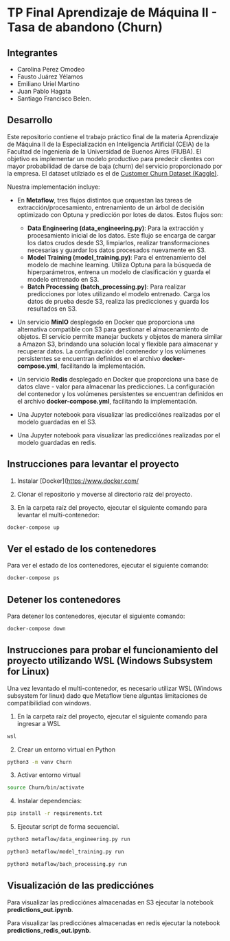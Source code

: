 # TP Final Aprendizaje de Máquina II - Tasa de abandono (Churn)

## Integrantes

- Carolina Perez Omodeo
- Fausto Juárez Yélamos
- Emiliano Uriel Martino
- Juan Pablo Hagata
- Santiago Francisco Belen.

## Desarrollo

Este repositorio contiene el trabajo práctico final de la materia Aprendizaje de Máquina II de la Especialización en Inteligencia Artificial (CEIA) de la Facultad de Ingeniería de la Universidad de Buenos Aires (FIUBA). El objetivo es implementar un modelo productivo para predecir clientes con mayor probabilidad de darse de baja (churn) del servicio proporcionado por la empresa.
El dataset utilziado es el de [Customer Churn Dataset (Kaggle)](https://www.kaggle.com/datasets/muhammadshahidazeem/customer-churn-dataset).

Nuestra implementación incluye:

- En **Metaflow**, tres flujos distintos que orquestan las tareas de extracción/procesamiento, entrenamiento de un árbol de decisión optimizado con Optuna y predicción por lotes de datos. Estos flujos son:

  - **Data Engineering (data_engineering.py)**: Para la extracción y procesamiento inicial de los datos. Este flujo se encarga de cargar los datos crudos desde S3, limpiarlos, realizar transformaciones necesarias y guardar los datos procesados nuevamente en S3.
  - **Model Training (model_training.py)**: Para el entrenamiento del modelo de machine learning. Utiliza Optuna para la búsqueda de hiperparámetros, entrena un modelo de clasificación y guarda el modelo entrenado en S3.
  - **Batch Processing (batch_processing.py)**: Para realizar predicciones por lotes utilizando el modelo entrenado. Carga los datos de prueba desde S3, realiza las predicciones y guarda los resultados en S3.

- Un servicio **MinIO** desplegado en Docker que proporciona una alternativa compatible con S3 para gestionar el almacenamiento de objetos. El servicio permite manejar buckets y objetos de manera similar a Amazon S3, brindando una solución local y flexible para almacenar y recuperar datos. La configuración del contenedor y los volúmenes persistentes se encuentran definidos en el archivo **docker-compose.yml**, facilitando la implementación.

- Un servicio **Redis** desplegado en Docker que proporciona una base de datos clave - valor para almacenar las predicciones. La configuración del contenedor y los volúmenes persistentes se encuentran definidos en el archivo **docker-compose.yml**, facilitando la implementación.

- Una Jupyter notebook para visualizar las predicciónes realizadas por el modelo guardadas en el S3.

- Una Jupyter notebook para visualizar las predicciónes realizadas por el modelo guardadas en redis.

## Instrucciones para levantar el proyecto

1. Instalar [Docker](https://www.docker.com/

2. Clonar el repositorio y moverse al directorio raíz del proyecto.

3. En la carpeta raíz del proyecto, ejecutar el siguiente comando para levantar el multi-contenedor:

```bash
docker-compose up
```

## Ver el estado de los contenedores

Para ver el estado de los contenedores, ejecutar el siguiente comando:

```bash
docker-compose ps
```

## Detener los contenedores

Para detener los contenedores, ejecutar el siguiente comando:

```bash
docker-compose down
```

## Instrucciones para probar el funcionamiento del proyecto utilizando WSL (Windows Subsystem for Linux)

Una vez levantado el multi-contenedor, es necesario utilizar WSL (Windows subsystem for linux) dado que Metaflow tiene alguntas limitaciones de compatibilidiad con windows.

1.  En la carpeta raíz del proyecto, ejecutar el siguiente comando para ingresar a WSL

```bash
wsl
```

2. Crear un entorno virtual en Python

```bash
python3 -m venv Churn
```

3. Activar entorno virtual

```bash
source Churn/bin/activate
```

4. Instalar dependencias:

```bash
pip install -r requirements.txt
```

5. Ejecutar script de forma secuencial.

```bash
python3 metaflow/data_engineering.py run
```

```bash
python3 metaflow/model_training.py run
```

```bash
python3 metaflow/bach_processing.py run
```

## Visualización de las predicciónes

Para visualizar las predicciónes almacenadas en S3 ejecutar la notebook **predictions_out.ipynb**.

Para visualizar las predicciónes almacenadas en redis ejecutar la notebook **predictions_redis_out.ipynb**.
